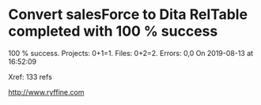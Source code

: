 # Convert salesForce to Dita RelTable completed with 100 % success

100 % success. Projects: 0+1=1.  Files: 0+2=2. Errors: 0,0  On 2019-08-13 at 16:52:09

Xref: 133 refs



http://www.ryffine.com

